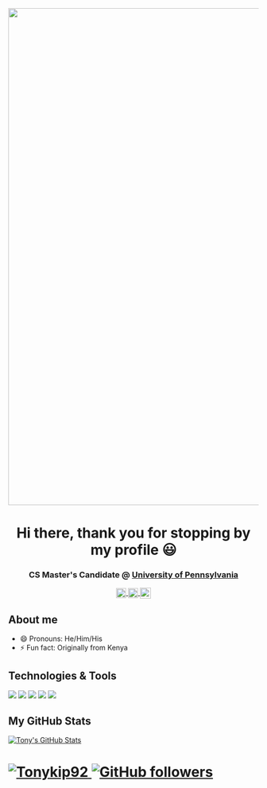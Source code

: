 <img src="https://raw.githubusercontent.com/tonykipkemboi/tonykipkemboi/master/banr.gif" width="1000px">

<h1 align="center">Hi there, thank you for stopping by my profile 😃 </h1>

<h3 align="center">CS Master's Candidate @ <a href=https://gradadm.seas.upenn.edu/masters/computer-and-information-technology-mcit-online/ target="blank">University of Pennsylvania</a>
</h3>

<p align="center">
<a href=mailto:tonykip@seas.upenn.edu target="blank">
  <img align="center" src=https://cdn.jsdelivr.net/npm/simple-icons@3.0.1/icons/gmail.svg alt="tonykip" height="20" width="20" />
</a>
<a href=https://linkedin.com/in/tonykipkemboi target="blank">
  <img align="center" src=https://cdn.jsdelivr.net/npm/simple-icons@3.0.1/icons/linkedin.svg alt="tonykip" height="20" width="20" />
</a>
<a href="https://www.hackerrank.com/tonykip">
  <img align="center" alt="Tony's Hackerrank" width="22px" src="https://cdn.jsdelivr.net/npm/simple-icons@v3/icons/hackerrank.svg" />
</a>
</p>

## About me
<p align="center"> 
  
- 😄 Pronouns: He/Him/His
- ⚡ Fun fact: Originally from Kenya  


## Technologies & Tools
![](https://img.shields.io/badge/OS-Linux-informational?style=flat&logo=linux&logoColor=red&color=FFA500)
![](https://img.shields.io/badge/Editor-IntelliJ_IDEA-informational?style=flat&logo=intellij-idea&logoColor=red&color=B026FF)
![](https://img.shields.io/badge/Code-Python-informational?style=flat&logo=python&logoColor=red&color=FFFF00)
![](https://img.shields.io/badge/Shell-Bash-informational?style=flat&logo=gnu-bash&logoColor=red&color=008080)
![](https://img.shields.io/badge/Tools-Docker-informational?style=flat&logo=docker&logoColor=red&color=FF0000)

## My GitHub Stats
<a href="https://github.com/tonykipkemboi/tonykipkemboi">
  <img align="center" src="https://github-readme-stats.vercel.app/api?username=tonykipkemboi&show_icons=true&line_height=27&count_private=true&title_color=ffffff&text_color=c9cacc&icon_color=2bbc8a&bg_color=1d1f21" alt="Tony's GitHub Stats" />
</a>

  

<h1>
<a href=https://twitter.com/Tonykip92 target="blank">
  <img alt="Tonykip92" src="https://img.shields.io/twitter/follow/Tonykip92">
</a>
<a href=https://github.com/tonykipkemboi?tab=followers target="blank">
  <img alt="GitHub followers" src="https://img.shields.io/github/followers/tonykipkemboi?style=social">
</a>
</h1>
